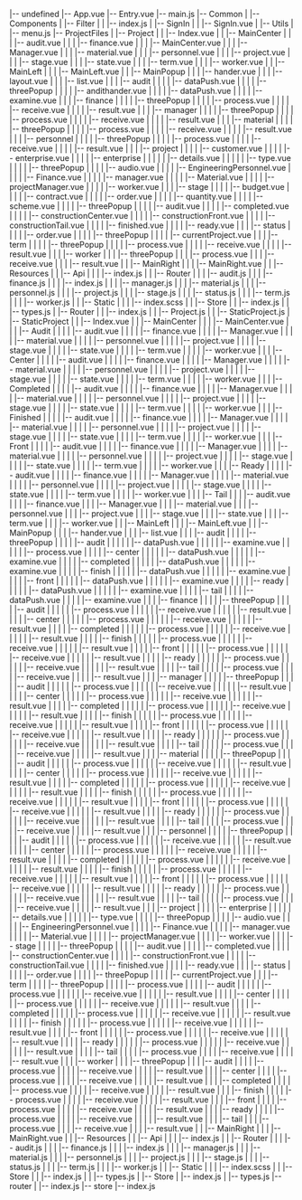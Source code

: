|-- undefined
    |-- App.vue
    |-- Entry.vue
    |-- main.js
    |-- Common
    |   |-- Components
    |   |-- Filter
    |   |   |-- index.js
    |   |-- SignIn
    |   |   |-- SignIn.vue
    |   |-- Utils
    |       |-- menu.js
    |-- ProjectFiles
    |   |-- Project
    |   |   |-- Index.vue
    |   |   |-- MainCenter
    |   |   |   |-- audit.vue
    |   |   |   |-- finance.vue
    |   |   |   |-- MainCenter.vue
    |   |   |   |-- Manager.vue
    |   |   |   |-- material.vue
    |   |   |   |-- personnel.vue
    |   |   |   |-- project.vue
    |   |   |   |-- stage.vue
    |   |   |   |-- state.vue
    |   |   |   |-- term.vue
    |   |   |   |-- worker.vue
    |   |   |-- MainLeft
    |   |   |   |-- MainLeft.vue
    |   |   |-- MainPopup
    |   |   |   |-- hander.vue
    |   |   |   |-- layout.vue
    |   |   |   |-- list.vue
    |   |   |   |-- audit
    |   |   |   |   |-- dataPush.vue
    |   |   |   |   |-- threePopup
    |   |   |   |       |-- andithander.vue
    |   |   |   |       |-- dataPush.vue
    |   |   |   |       |-- examine.vue
    |   |   |   |-- finance
    |   |   |   |   |-- threePopup
    |   |   |   |       |-- process.vue
    |   |   |   |       |-- receive.vue
    |   |   |   |       |-- result.vue
    |   |   |   |-- manager
    |   |   |   |   |-- threePopup
    |   |   |   |       |-- process.vue
    |   |   |   |       |-- receive.vue
    |   |   |   |       |-- result.vue
    |   |   |   |-- material
    |   |   |   |   |-- threePopup
    |   |   |   |       |-- process.vue
    |   |   |   |       |-- receive.vue
    |   |   |   |       |-- result.vue
    |   |   |   |-- personnel
    |   |   |   |   |-- threePopup
    |   |   |   |       |-- process.vue
    |   |   |   |       |-- receive.vue
    |   |   |   |       |-- result.vue
    |   |   |   |-- project
    |   |   |   |   |-- customer.vue
    |   |   |   |   |-- enterprise.vue
    |   |   |   |   |-- enterprise
    |   |   |   |   |   |-- details.vue
    |   |   |   |   |   |-- type.vue
    |   |   |   |   |-- threePopup
    |   |   |   |       |-- audio.vue
    |   |   |   |       |-- EngineeringPersonnel.vue
    |   |   |   |       |-- Finance.vue
    |   |   |   |       |-- manager.vue
    |   |   |   |       |-- Material.vue
    |   |   |   |       |-- projectManager.vue
    |   |   |   |       |-- worker.vue
    |   |   |   |-- stage
    |   |   |   |   |-- budget.vue
    |   |   |   |   |-- contract.vue
    |   |   |   |   |-- order.vue
    |   |   |   |   |-- quantity.vue
    |   |   |   |   |-- scheme.vue
    |   |   |   |   |-- threePopup
    |   |   |   |       |-- audit.vue
    |   |   |   |       |-- completed.vue
    |   |   |   |       |-- constructionCenter.vue
    |   |   |   |       |-- constructionFront.vue
    |   |   |   |       |-- constructionTail.vue
    |   |   |   |       |-- finished.vue
    |   |   |   |       |-- ready.vue
    |   |   |   |-- status
    |   |   |   |   |-- order.vue
    |   |   |   |   |-- threePopup
    |   |   |   |       |-- currentProject.vue
    |   |   |   |-- term
    |   |   |   |   |-- threePopup
    |   |   |   |       |-- process.vue
    |   |   |   |       |-- receive.vue
    |   |   |   |       |-- result.vue
    |   |   |   |-- worker
    |   |   |       |-- threePopup
    |   |   |           |-- process.vue
    |   |   |           |-- receive.vue
    |   |   |           |-- result.vue
    |   |   |-- MainRight
    |   |   |   |-- MainRight.vue
    |   |   |-- Resources
    |   |       |-- Api
    |   |       |   |-- index.js
    |   |       |-- Router
    |   |       |   |-- audit.js
    |   |       |   |-- finance.js
    |   |       |   |-- index.js
    |   |       |   |-- manager.js
    |   |       |   |-- material.js
    |   |       |   |-- personnel.js
    |   |       |   |-- project.js
    |   |       |   |-- stage.js
    |   |       |   |-- status.js
    |   |       |   |-- term.js
    |   |       |   |-- worker.js
    |   |       |-- Static
    |   |       |   |-- index.scss
    |   |       |-- Store
    |   |           |-- index.js
    |   |           |-- types.js
    |   |-- Router
    |   |   |-- index.js
    |   |   |-- Project.js
    |   |   |-- StaticProject.js
    |   |-- StaticProject
    |   |   |-- Index.vue
    |   |   |-- MainCenter
    |   |   |   |-- MainCenter.vue
    |   |   |   |-- Audit
    |   |   |   |   |-- audit.vue
    |   |   |   |   |-- finance.vue
    |   |   |   |   |-- Manager.vue
    |   |   |   |   |-- material.vue
    |   |   |   |   |-- personnel.vue
    |   |   |   |   |-- project.vue
    |   |   |   |   |-- stage.vue
    |   |   |   |   |-- state.vue
    |   |   |   |   |-- term.vue
    |   |   |   |   |-- worker.vue
    |   |   |   |-- Center
    |   |   |   |   |-- audit.vue
    |   |   |   |   |-- finance.vue
    |   |   |   |   |-- Manager.vue
    |   |   |   |   |-- material.vue
    |   |   |   |   |-- personnel.vue
    |   |   |   |   |-- project.vue
    |   |   |   |   |-- stage.vue
    |   |   |   |   |-- state.vue
    |   |   |   |   |-- term.vue
    |   |   |   |   |-- worker.vue
    |   |   |   |-- Completed
    |   |   |   |   |-- audit.vue
    |   |   |   |   |-- finance.vue
    |   |   |   |   |-- Manager.vue
    |   |   |   |   |-- material.vue
    |   |   |   |   |-- personnel.vue
    |   |   |   |   |-- project.vue
    |   |   |   |   |-- stage.vue
    |   |   |   |   |-- state.vue
    |   |   |   |   |-- term.vue
    |   |   |   |   |-- worker.vue
    |   |   |   |-- Finished
    |   |   |   |   |-- audit.vue
    |   |   |   |   |-- finance.vue
    |   |   |   |   |-- Manager.vue
    |   |   |   |   |-- material.vue
    |   |   |   |   |-- personnel.vue
    |   |   |   |   |-- project.vue
    |   |   |   |   |-- stage.vue
    |   |   |   |   |-- state.vue
    |   |   |   |   |-- term.vue
    |   |   |   |   |-- worker.vue
    |   |   |   |-- Front
    |   |   |   |   |-- audit.vue
    |   |   |   |   |-- finance.vue
    |   |   |   |   |-- Manager.vue
    |   |   |   |   |-- material.vue
    |   |   |   |   |-- personnel.vue
    |   |   |   |   |-- project.vue
    |   |   |   |   |-- stage.vue
    |   |   |   |   |-- state.vue
    |   |   |   |   |-- term.vue
    |   |   |   |   |-- worker.vue
    |   |   |   |-- Ready
    |   |   |   |   |-- audit.vue
    |   |   |   |   |-- finance.vue
    |   |   |   |   |-- Manager.vue
    |   |   |   |   |-- material.vue
    |   |   |   |   |-- personnel.vue
    |   |   |   |   |-- project.vue
    |   |   |   |   |-- stage.vue
    |   |   |   |   |-- state.vue
    |   |   |   |   |-- term.vue
    |   |   |   |   |-- worker.vue
    |   |   |   |-- Tail
    |   |   |       |-- audit.vue
    |   |   |       |-- finance.vue
    |   |   |       |-- Manager.vue
    |   |   |       |-- material.vue
    |   |   |       |-- personnel.vue
    |   |   |       |-- project.vue
    |   |   |       |-- stage.vue
    |   |   |       |-- state.vue
    |   |   |       |-- term.vue
    |   |   |       |-- worker.vue
    |   |   |-- MainLeft
    |   |   |   |-- MainLeft.vue
    |   |   |-- MainPopup
    |   |   |   |-- hander.vue
    |   |   |   |-- list.vue
    |   |   |   |-- audit
    |   |   |   |   |-- threePopup
    |   |   |   |       |-- audit
    |   |   |   |       |   |-- dataPush.vue
    |   |   |   |       |   |-- examine.vue
    |   |   |   |       |   |-- process.vue
    |   |   |   |       |-- center
    |   |   |   |       |   |-- dataPush.vue
    |   |   |   |       |   |-- examine.vue
    |   |   |   |       |-- completed
    |   |   |   |       |   |-- dataPush.vue
    |   |   |   |       |   |-- examine.vue
    |   |   |   |       |-- finish
    |   |   |   |       |   |-- dataPush.vue
    |   |   |   |       |   |-- examine.vue
    |   |   |   |       |-- front
    |   |   |   |       |   |-- dataPush.vue
    |   |   |   |       |   |-- examine.vue
    |   |   |   |       |-- ready
    |   |   |   |       |   |-- dataPush.vue
    |   |   |   |       |   |-- examine.vue
    |   |   |   |       |-- tail
    |   |   |   |           |-- dataPush.vue
    |   |   |   |           |-- examine.vue
    |   |   |   |-- finance
    |   |   |   |   |-- threePopup
    |   |   |   |       |-- audit
    |   |   |   |       |   |-- process.vue
    |   |   |   |       |   |-- receive.vue
    |   |   |   |       |   |-- result.vue
    |   |   |   |       |-- center
    |   |   |   |       |   |-- process.vue
    |   |   |   |       |   |-- receive.vue
    |   |   |   |       |   |-- result.vue
    |   |   |   |       |-- completed
    |   |   |   |       |   |-- process.vue
    |   |   |   |       |   |-- receive.vue
    |   |   |   |       |   |-- result.vue
    |   |   |   |       |-- finish
    |   |   |   |       |   |-- process.vue
    |   |   |   |       |   |-- receive.vue
    |   |   |   |       |   |-- result.vue
    |   |   |   |       |-- front
    |   |   |   |       |   |-- process.vue
    |   |   |   |       |   |-- receive.vue
    |   |   |   |       |   |-- result.vue
    |   |   |   |       |-- ready
    |   |   |   |       |   |-- process.vue
    |   |   |   |       |   |-- receive.vue
    |   |   |   |       |   |-- result.vue
    |   |   |   |       |-- tail
    |   |   |   |           |-- process.vue
    |   |   |   |           |-- receive.vue
    |   |   |   |           |-- result.vue
    |   |   |   |-- manager
    |   |   |   |   |-- threePopup
    |   |   |   |       |-- audit
    |   |   |   |       |   |-- process.vue
    |   |   |   |       |   |-- receive.vue
    |   |   |   |       |   |-- result.vue
    |   |   |   |       |-- center
    |   |   |   |       |   |-- process.vue
    |   |   |   |       |   |-- receive.vue
    |   |   |   |       |   |-- result.vue
    |   |   |   |       |-- completed
    |   |   |   |       |   |-- process.vue
    |   |   |   |       |   |-- receive.vue
    |   |   |   |       |   |-- result.vue
    |   |   |   |       |-- finish
    |   |   |   |       |   |-- process.vue
    |   |   |   |       |   |-- receive.vue
    |   |   |   |       |   |-- result.vue
    |   |   |   |       |-- front
    |   |   |   |       |   |-- process.vue
    |   |   |   |       |   |-- receive.vue
    |   |   |   |       |   |-- result.vue
    |   |   |   |       |-- ready
    |   |   |   |       |   |-- process.vue
    |   |   |   |       |   |-- receive.vue
    |   |   |   |       |   |-- result.vue
    |   |   |   |       |-- tail
    |   |   |   |           |-- process.vue
    |   |   |   |           |-- receive.vue
    |   |   |   |           |-- result.vue
    |   |   |   |-- material
    |   |   |   |   |-- threePopup
    |   |   |   |       |-- audit
    |   |   |   |       |   |-- process.vue
    |   |   |   |       |   |-- receive.vue
    |   |   |   |       |   |-- result.vue
    |   |   |   |       |-- center
    |   |   |   |       |   |-- process.vue
    |   |   |   |       |   |-- receive.vue
    |   |   |   |       |   |-- result.vue
    |   |   |   |       |-- completed
    |   |   |   |       |   |-- process.vue
    |   |   |   |       |   |-- receive.vue
    |   |   |   |       |   |-- result.vue
    |   |   |   |       |-- finish
    |   |   |   |       |   |-- process.vue
    |   |   |   |       |   |-- receive.vue
    |   |   |   |       |   |-- result.vue
    |   |   |   |       |-- front
    |   |   |   |       |   |-- process.vue
    |   |   |   |       |   |-- receive.vue
    |   |   |   |       |   |-- result.vue
    |   |   |   |       |-- ready
    |   |   |   |       |   |-- process.vue
    |   |   |   |       |   |-- receive.vue
    |   |   |   |       |   |-- result.vue
    |   |   |   |       |-- tail
    |   |   |   |           |-- process.vue
    |   |   |   |           |-- receive.vue
    |   |   |   |           |-- result.vue
    |   |   |   |-- personnel
    |   |   |   |   |-- threePopup
    |   |   |   |       |-- audit
    |   |   |   |       |   |-- process.vue
    |   |   |   |       |   |-- receive.vue
    |   |   |   |       |   |-- result.vue
    |   |   |   |       |-- center
    |   |   |   |       |   |-- process.vue
    |   |   |   |       |   |-- receive.vue
    |   |   |   |       |   |-- result.vue
    |   |   |   |       |-- completed
    |   |   |   |       |   |-- process.vue
    |   |   |   |       |   |-- receive.vue
    |   |   |   |       |   |-- result.vue
    |   |   |   |       |-- finish
    |   |   |   |       |   |-- process.vue
    |   |   |   |       |   |-- receive.vue
    |   |   |   |       |   |-- result.vue
    |   |   |   |       |-- front
    |   |   |   |       |   |-- process.vue
    |   |   |   |       |   |-- receive.vue
    |   |   |   |       |   |-- result.vue
    |   |   |   |       |-- ready
    |   |   |   |       |   |-- process.vue
    |   |   |   |       |   |-- receive.vue
    |   |   |   |       |   |-- result.vue
    |   |   |   |       |-- tail
    |   |   |   |           |-- process.vue
    |   |   |   |           |-- receive.vue
    |   |   |   |           |-- result.vue
    |   |   |   |-- project
    |   |   |   |   |-- enterprise
    |   |   |   |   |   |-- details.vue
    |   |   |   |   |   |-- type.vue
    |   |   |   |   |-- threePopup
    |   |   |   |       |-- audio.vue
    |   |   |   |       |-- EngineeringPersonnel.vue
    |   |   |   |       |-- Finance.vue
    |   |   |   |       |-- manager.vue
    |   |   |   |       |-- Material.vue
    |   |   |   |       |-- projectManager.vue
    |   |   |   |       |-- worker.vue
    |   |   |   |-- stage
    |   |   |   |   |-- threePopup
    |   |   |   |       |-- audit.vue
    |   |   |   |       |-- completed.vue
    |   |   |   |       |-- constructionCenter.vue
    |   |   |   |       |-- constructionFront.vue
    |   |   |   |       |-- constructionTail.vue
    |   |   |   |       |-- finished.vue
    |   |   |   |       |-- ready.vue
    |   |   |   |-- status
    |   |   |   |   |-- order.vue
    |   |   |   |   |-- threePopup
    |   |   |   |       |-- currentProject.vue
    |   |   |   |-- term
    |   |   |   |   |-- threePopup
    |   |   |   |       |-- process.vue
    |   |   |   |       |-- audit
    |   |   |   |       |   |-- process.vue
    |   |   |   |       |   |-- receive.vue
    |   |   |   |       |   |-- result.vue
    |   |   |   |       |-- center
    |   |   |   |       |   |-- process.vue
    |   |   |   |       |   |-- receive.vue
    |   |   |   |       |   |-- result.vue
    |   |   |   |       |-- completed
    |   |   |   |       |   |-- process.vue
    |   |   |   |       |   |-- receive.vue
    |   |   |   |       |   |-- result.vue
    |   |   |   |       |-- finish
    |   |   |   |       |   |-- process.vue
    |   |   |   |       |   |-- receive.vue
    |   |   |   |       |   |-- result.vue
    |   |   |   |       |-- front
    |   |   |   |       |   |-- process.vue
    |   |   |   |       |   |-- receive.vue
    |   |   |   |       |   |-- result.vue
    |   |   |   |       |-- ready
    |   |   |   |       |   |-- process.vue
    |   |   |   |       |   |-- receive.vue
    |   |   |   |       |   |-- result.vue
    |   |   |   |       |-- tail
    |   |   |   |           |-- process.vue
    |   |   |   |           |-- receive.vue
    |   |   |   |           |-- result.vue
    |   |   |   |-- worker
    |   |   |       |-- threePopup
    |   |   |           |-- audit
    |   |   |           |   |-- process.vue
    |   |   |           |   |-- receive.vue
    |   |   |           |   |-- result.vue
    |   |   |           |-- center
    |   |   |           |   |-- process.vue
    |   |   |           |   |-- receive.vue
    |   |   |           |   |-- result.vue
    |   |   |           |-- completed
    |   |   |           |   |-- process.vue
    |   |   |           |   |-- receive.vue
    |   |   |           |   |-- result.vue
    |   |   |           |-- finish
    |   |   |           |   |-- process.vue
    |   |   |           |   |-- receive.vue
    |   |   |           |   |-- result.vue
    |   |   |           |-- front
    |   |   |           |   |-- process.vue
    |   |   |           |   |-- receive.vue
    |   |   |           |   |-- result.vue
    |   |   |           |-- ready
    |   |   |           |   |-- process.vue
    |   |   |           |   |-- receive.vue
    |   |   |           |   |-- result.vue
    |   |   |           |-- tail
    |   |   |               |-- process.vue
    |   |   |               |-- receive.vue
    |   |   |               |-- result.vue
    |   |   |-- MainRight
    |   |   |   |-- MainRight.vue
    |   |   |-- Resources
    |   |       |-- Api
    |   |       |   |-- index.js
    |   |       |-- Router
    |   |       |   |-- audit.js
    |   |       |   |-- finance.js
    |   |       |   |-- index.js
    |   |       |   |-- manager.js
    |   |       |   |-- material.js
    |   |       |   |-- personnel.js
    |   |       |   |-- project.js
    |   |       |   |-- stage.js
    |   |       |   |-- status.js
    |   |       |   |-- term.js
    |   |       |   |-- worker.js
    |   |       |-- Static
    |   |       |   |-- index.scss
    |   |       |-- Store
    |   |           |-- index.js
    |   |           |-- types.js
    |   |-- Store
    |       |-- index.js
    |       |-- types.js
    |-- router
    |   |-- index.js
    |-- store
        |-- index.js
